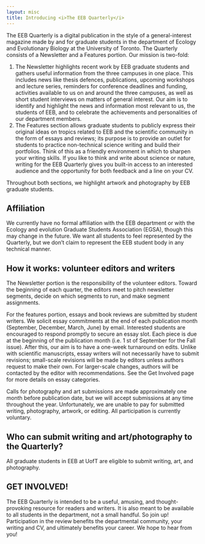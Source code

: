 ```yaml
---
layout: misc
title: Introducing <i>The EEB Quarterly</i>
---
```


The EEB Quarterly is a digital publication in the style of a general-interest magazine made by
and for graduate students in the department of Ecology and Evolutionary Biology at the
University of Toronto. The Quarterly consists of a Newsletter and a Features portion. Our
mission is two-fold:

1. The Newsletter highlights recent work by EEB graduate students and gathers useful
information from the three campuses in one place. This includes news like thesis defences,
publications, upcoming workshops and lecture series, reminders for conference deadlines and
funding, activities available to us on and around the three campuses, as well as short student
interviews on matters of general interest. Our aim is to identify and highlight the news and
information most relevant to us, the students of EEB, and to celebrate the achievements and
personalities of our department members.
2. The Features section allows graduate students to publicly express their original ideas on
tropics related to EEB and the scientific community in the form of essays and reviews; its
purpose is to provide an outlet for students to practice non-technical science writing and build
their portfolios. Think of this as a friendly environment in which to sharpen your writing skills. If
you like to think and write about science or nature, writing for the EEB Quarterly gives you
built-in access to an interested audience and the opportunity for both feedback and a line on your
CV.

Throughout both sections, we highlight artwork and photography by EEB graduate students.

## __Affiliation__

We currently have no formal affiliation with the EEB department or with the Ecology and
evolution Graduate Students Association (EGSA), though this may change in the future. We
want all students to feel represented by the Quarterly, but we don’t claim to represent the EEB
student body in any technical manner.

## __How it works: volunteer editors and writers__

The Newsletter portion is the responsibility of the volunteer editors. Toward the beginning of
each quarter, the editors meet to pitch newsletter segments, decide on which segments to run, and
make segment assignments.

For the features portion, essays and book reviews are submitted by student writers. We solicit
essay commitments at the end of each publication month (September, December, March, June)
by email. Interested students are encouraged to respond promptly to secure an essay slot. Each
piece is due at the beginning of the publication month (i.e. 1 st of September for the Fall issue).
After this, our aim is to have a one-week turnaround on edits. Unlike with scientific manuscripts,
essay writers will not necessarily have to submit revisions; small-scale revisions will be made by
editors unless authors request to make their own. For larger-scale changes, authors will be
contacted by the editor with recommendations. See the Get Involved page for more details on
essay categories.

Calls for photography and art submissions are made approximately one month before publication
date, but we will accept submissions at any time throughout the year.
Unfortunately, we are unable to pay for submitted writing, photography, artwork, or editing. All
participation is currently voluntary.

## __Who can submit writing and art/photography to the Quarterly?__
All graduate students in EEB at UofT are eligible to submit writing, art, and photography.

## __GET INVOLVED!__
The EEB Quarterly is intended to be a useful, amusing, and thought-provoking resource for
readers and writers. It is also meant to be available to all students in the department, not a small
handful. So join up! Participation in the review benefits the departmental community, your
writing and CV, and ultimately benefits your career. We hope to hear from you!
